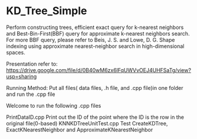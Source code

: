 # KD_Tree_Simple

 Perform constructing trees, efficient exact query for k-nearest neighbors and 
 Best-Bin-First(BBF) query for approximate k-nearest neighbors search.
 For more BBF query, please refer to
 Beis, J. S. and Lowe, D. G.  Shape indexing using approximate nearest-neighbor search in high-dimensional spaces.
 
 

 
 
 Presentation refer to:
https://drive.google.com/file/d/0B40wM6zx6lFqUWVvOEJ4UHFSaTg/view?usp=sharing
 
 
 Running Method: 
 Put all files( data files, .h file, and .cpp file)in one folder and run the .cpp file

Welcome to run the following .cpp files 

PrintDataID.cpp            Print out the ID of the point where the ID is the row in the original file(0-based)
KNNKDTreeUnitTest.cpp      Test CreateKDTree, ExactKNearestNeighbor and ApproximateKNearestNeighbor
